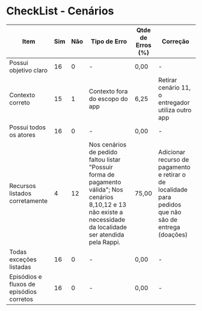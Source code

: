 # CheckList - Cenários

| Item | Sim | Não | Tipo de Erro | Qtde de Erros (%) | Correção |
| -------- | -------- | -------- | -------- | -------- | -------- |
| Possui objetivo claro | 16 | 0 | - | 0,00 | - |
| Contexto correto | 15 | 1 | Contexto fora do escopo do app | 6,25 | Retirar cenário 11, o entregador utiliza outro app |
| Possui todos os atores | 16 | 0 | - | 0,00 | - |
| Recursos listados corretamente | 4 | 12 | Nos cenários de pedido faltou listar "Possuir forma de pagamento válida"; Nos cenários 8,10,12 e 13 não existe a necessidade da localidade ser atendida pela Rappi. | 75,00 | Adicionar recurso de pagamento e retirar o de localidade para pedidos que não são de entrega (doações) |
| Todas exceções listadas | 16 | 0 | - | 0,00 | - |
| Episódios e fluxos de episódios corretos | 16 | 0 | - | 0,00 | - |
